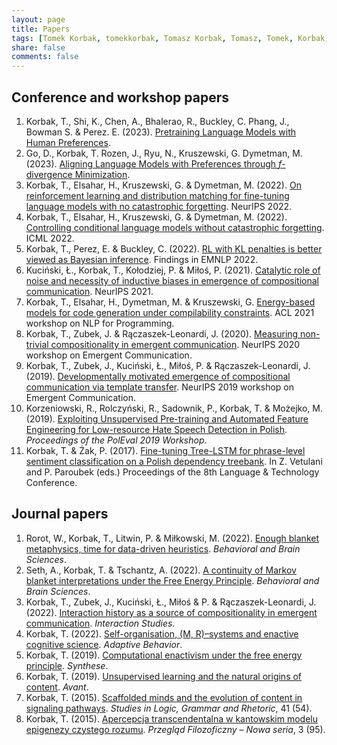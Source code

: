 ```yaml
---
layout: page
title: Papers
tags: [Tomek Korbak, tomekkorbak, Tomasz Korbak, Tomasz, Tomek, Korbak, papers]
share: false
comments: false
---
```


## Conference and workshop papers
1. Korbak, T., Shi, K., Chen, A., Bhalerao, R., Buckley, C. Phang, J., Bowman S. & Perez. E. (2023). [Pretraining Language Models with Human Preferences](https://arxiv.org/abs/2302.08582).
2. Go, D., Korbak, T.  Rozen, J., Ryu, N., Kruszewski, G.  Dymetman, M. (2023). [Aligning Language Models with Preferences through *f*-divergence Minimization](https://arxiv.org/abs/2302.08215).
3. Korbak, T., Elsahar, H., Kruszewski, G. & Dymetman, M. (2022). [On reinforcement learning and distribution matching for fine-tuning language models with no catastrophic forgetting](https://arxiv.org/abs/2206.00761). NeurIPS 2022.
4. Korbak, T., Elsahar, H., Kruszewski, G. & Dymetman, M. (2022). [Controlling conditional language models without catastrophic forgetting](https://arxiv.org/abs/2112.00791). ICML 2022.
5. Korbak, T., Perez, E. & Buckley, C. (2022). [RL with KL penalties is better viewed as Bayesian inference](https://arxiv.org/abs/2205.11275). Findings in EMNLP 2022.
6. Kuciński, Ł., Korbak, T., Kołodziej, P. & Miłoś, P. (2021). [Catalytic role of noise and necessity of inductive biases in emergence of compositional communication](https://arxiv.org/abs/2111.06464). NeurIPS 2021.
7. Korbak, T., Elsahar, H., Dymetman, M. & Kruszewski, G. [Energy-based models for code generation under compilability constraints](https://arxiv.org/pdf/2106.04985). ACL 2021 workshop on NLP for Programming.
8. Korbak, T., Zubek, J. & Rączaszek-Leonardi, J. (2020). [Measuring non-trivial compositionality in emergent communication](https://arxiv.org/abs/2010.15058). NeurIPS 2020 workshop on Emergent Communication.
9. Korbak, T., Zubek, J., Kuciński, Ł., Miłoś, P. & Rączaszek-Leonardi, J. (2019). [Developmentally motivated emergence of compositional communication via template transfer](https://arxiv.org/abs/1910.06079). NeurIPS 2019 workshop on Emergent Communication.
10. Korzeniowski, R., Rolczyński, R., Sadownik, P., Korbak, T. & Możejko, M. (2019). [Exploiting Unsupervised Pre-training and Automated Feature Engineering for Low-resource Hate Speech Detection in Polish](https://arxiv.org/abs/1906.09325). *Proceedings of the PolEval 2019 Workshop*.
11. Korbak, T. & Żak, P. (2017). [Fine-tuning Tree-LSTM for phrase-level sentiment classification on a Polish dependency treebank](https://arxiv.org/abs/1711.01985). In Z. Vetulani and P. Paroubek (eds.) Proceedings of the 8th Language & Technology Conference.


## Journal papers
1. Rorot, W., Korbak, T., Litwin, P. & Miłkowski, M. (2022). [Enough blanket metaphysics, time for data-driven heuristics](https://psyarxiv.com/9r4np/download?format=pdf). *Behavioral and Brain Sciences*.
2. Seth, A., Korbak, T. & Tschantz, A. (2022). [A continuity of Markov blanket interpretations under the Free Energy Principle](https://arxiv.org/abs/2201.06900). *Behavioral and Brain Sciences*.
3. Korbak, T., Zubek, J., Kuciński, Ł., Miłoś & P. & Rączaszek-Leonardi, J. (2022). [Interaction history as a source of compositionality in emergent communication](https://www.jbe-platform.com/content/journals/10.1075/is.21020.kor). *Interaction Studies*.
4. Korbak, T. (2022). [Self-organisation, (M, R)–systems and enactive cognitive science](https://journals.sagepub.com/doi/pdf/10.1177/10597123211066155). *Adaptive Behavior*.
5. Korbak, T. (2019). [Computational enactivism under the free energy principle](https://link.springer.com/article/10.1007/s11229-019-02243-4). *Synthese*.
5. Korbak, T. (2019). [Unsupervised learning and the natural origins of content](http://avant.edu.pl/wp-content/uploads/T_Korbak_Unsupervised_Learning.pdf). *Avant*.
6. Korbak, T. (2015). [Scaffolded minds and the evolution of content in signaling pathways](https://content.sciendo.com/view/journals/slgr/41/1/article-p89.xml). *Studies in Logic, Grammar and Rhetoric*, 41 (54).
7. Korbak, T. (2015). [Apercepcja transcendentalna w kantowskim modelu epigenezy czystego rozumu](http://cejsh.icm.edu.pl/cejsh/element/bwmeta1.element.pan-pf-yid-2015-iid-3-art-000000000008/c/PFil203-15208-TKorbak.pdf). *Przegląd Filozoficzny – Nowa seria*, 3 (95).


[comment]: <> (## Conference talks and posters)

[comment]: <> (1. Korbak, T. &#40;2019&#41;. [Emergent compositional communication in generalized signaling games]&#40;{{ site.url }}/data/peri2019.pdf&#41;. 8th Peripatetic Conference on Modeling Cognitive Systems. )

[comment]: <> (2. Korbak, T. &#40;2018&#41;. [Evaluating the scalability of deep active inference]&#40;{{ site.url }}/data/Poster2018.pdf&#41;. 7th Peripatetic Conference on Modeling Cognitive Systems. )

[comment]: <> (3. Korbak, T. &#40;2017&#41;. [Free energy principle as a model of biological and cognitive self-organization]&#40;{{ site.url }}/data/Free_Energy_Principle_as_a_model_of_biol.pdf&#41;. 6th Peripatetic Conference on Modeling Cognitive Systems.)
